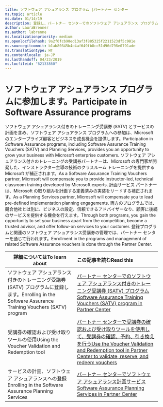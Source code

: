 ```yaml
---
title: ソフトウェア アシュアランス プログラム |パートナー センター
ms.topic: article
ms.date: 01/14/19
description: 登録し、パートナー センターでのソフトウェア アシュアランス プログラムの管理
author: LauraBrenner
ms.author: labrenne
ms.localizationpriority: medium
ms.openlocfilehash: 9a2f0fcb90ed13af3f885325f2211523df5c981e
ms.sourcegitcommit: b1ab80345b4e4af649fb8cc51d96d798e0791ade
ms.translationtype: HT
ms.contentlocale: ja-JP
ms.lasthandoff: 04/23/2019
ms.locfileid: "62133860"
---
```

# <a name="participate-in-software-assurance-programs"></a><span data-ttu-id="0bf54-103">ソフトウェア アシュアランス プログラムに参加します。</span><span class="sxs-lookup"><span data-stu-id="0bf54-103">Participate in Software Assurance programs</span></span>

<span data-ttu-id="0bf54-104">ソフトウェア アシュアランス付きのトレーニング受講券 (SATV) とサービスの計画を含め、ソフトウェア アシュアランス プログラムへの参加は、Microsoft のエンタープライズ顧客とビジネスを成長機会を提供します。</span><span class="sxs-lookup"><span data-stu-id="0bf54-104">Participation in Software Assurance programs, including Software Assurance Training Vouchers (SATV) and Planning Services, provides you an opportunity to grow your business with Microsoft enterprise customers.</span></span> <span data-ttu-id="0bf54-105">ソフトウェア アシュアランス付きのトレーニングの受講券パートナーは、Microsoft の専門家が開発した、インストラクター主導の技術のクラスルーム トレーニングを提供する Microsoft が補正されます。</span><span class="sxs-lookup"><span data-stu-id="0bf54-105">As a Software Assurance Training Vouchers partner, Microsoft will compensate you to provide instructor-led, technical classroom training developed by Microsoft experts.</span></span> <span data-ttu-id="0bf54-106">計画サービス パートナーは、Microsoft の取り組みを計画する定義済みの実装をリードする補正されます。</span><span class="sxs-lookup"><span data-stu-id="0bf54-106">As a Planning Services partner, Microsoft will compensate you to lead pre-defined implementation planning engagements.</span></span> <span data-ttu-id="0bf54-107">両方のプログラムでは、競合他社とは別に、ビジネスの設定、信頼できるアドバイザーなり、顧客に後続のサービスを提供する機会を行えます。</span><span class="sxs-lookup"><span data-stu-id="0bf54-107">Through both programs, you gain the opportunity to set your business apart from the competition, become a trusted advisor, and offer follow-on services to your customer.</span></span> <span data-ttu-id="0bf54-108">登録プログラムと関連のソフトウェア アシュアランス受講券の管理では、パートナー センターを通じて行われます。</span><span class="sxs-lookup"><span data-stu-id="0bf54-108">Enrollment in the programs and management of related Software Assurance vouchers is done through the Partner Center.</span></span>

|<span data-ttu-id="0bf54-109">**詳細については**</span><span class="sxs-lookup"><span data-stu-id="0bf54-109">**To learn about**</span></span>   |<span data-ttu-id="0bf54-110">**この記事を読む**</span><span class="sxs-lookup"><span data-stu-id="0bf54-110">**Read this**</span></span>   |
|--------------------------|:------------------|
|<span data-ttu-id="0bf54-111">ソフトウェア アシュアランス付きのトレーニング受講券 (SATV) プログラムに登録します。</span><span class="sxs-lookup"><span data-stu-id="0bf54-111">Enrolling in the Software Assurance Training Vouchers (SATV) program</span></span>|[<span data-ttu-id="0bf54-112">パートナー センターでのソフトウェア アシュアランス付きのトレーニング受講券 (SATV) プログラム</span><span class="sxs-lookup"><span data-stu-id="0bf54-112">Software Assurance Training Vouchers (SATV) program in Partner Center</span></span>](software-assurance-satv.md)|
|<span data-ttu-id="0bf54-113">受講券の確認および受け取りツールの使用</span><span class="sxs-lookup"><span data-stu-id="0bf54-113">Using the Voucher Validation and Redemption tool</span></span>|[<span data-ttu-id="0bf54-114">パートナー センターで受講券の確認および受け取りツールを使用して、受講券の確認、予約、引き換えを行う</span><span class="sxs-lookup"><span data-stu-id="0bf54-114">Use the Voucher Validation and Redemption tool in Partner Center to validate, reserve, and redeem vouchers</span></span>](voucher-validation-tool.md)|
|<span data-ttu-id="0bf54-115">サービスの計画、ソフトウェア アシュアランスへの登録</span><span class="sxs-lookup"><span data-stu-id="0bf54-115">Enrolling in the Software Assurance Planning Services</span></span>|[<span data-ttu-id="0bf54-116">パートナー センターでソフトウェア アシュアランス計画サービス</span><span class="sxs-lookup"><span data-stu-id="0bf54-116">Software Assurance Planning Services in Partner Center</span></span>](software-assurance-dps.md) 


